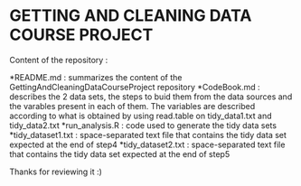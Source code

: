 GETTING AND CLEANING DATA COURSE PROJECT
=

Content of the repository :  

*README.md : summarizes the content of the GettingAndCleaningDataCourseProject repository
*CodeBook.md : describes the 2 data sets, the steps to buid them from the data sources and the varables present in each of them. The variables are described according to what is obtained by using read.table on tidy_data1.txt and tidy_data2.txt
*run_analysis.R : code used to generate the tidy data sets
*tidy_dataset1.txt : space-separated text file that contains the tidy data set expected at the end of step4
*tidy_dataset2.txt : space-separated text file that contains the tidy data set expected at the end of step5

Thanks for reviewing it :)